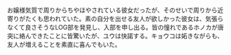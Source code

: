 お嬢様気質で周りからちやほやされている彼女だったが、そのせいで周りから近寄りがたくも思われていた。素の自分を出せる友人が欲しかった彼女は、気張らなくて良さそうなLOG部を発見し、入部を申し出る。皆の憧れであるホノカが唐突に絡んできたことに皆驚いたが、ユウは快諾する。キョウコは妬きながらも、友人が増えることを素直に喜んでもいた。